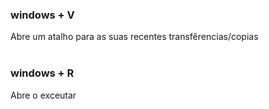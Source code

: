 <LEFT>
<h3>windows + V</h3>
Abre um atalho para as suas recentes transfêrencias/copias
<br>
<br>
<h3>windows + R</h3>
Abre o exceutar
</LEFT>
